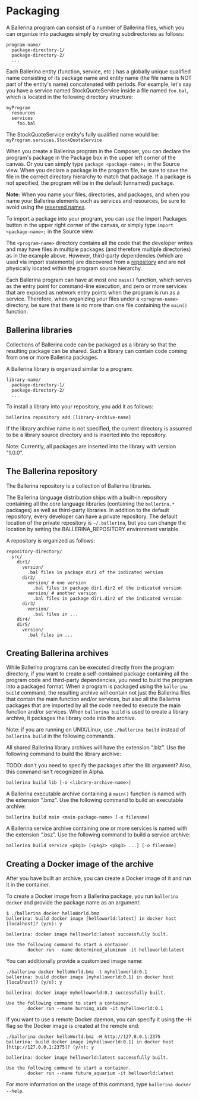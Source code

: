 # Packaging

A Ballerina program can consist of a number of Ballerina files, which you can organize into packages simply by creating subdirectories as follows:

```
program-name/
  package-directory-1/
  package-directory-2/
  ...
```

Each Ballerina entity (function, service, etc.) has a globally unique qualified name consisting of its package name and entity name (the file name is NOT part of the entity's name) concatenated with periods. For example, let's say you have a service named StockQuoteService inside a file named `foo.bal`, which is located in the following directory structure:

```
myProgram
  resources
  services
    foo.bal
```
The StockQuoteService entity's fully qualified name would be: `myProgram.services.StockQuoteService` 

When you create a Ballerina program in the Composer, you can declare the program's package in the Package box in the upper left corner of the canvas. Or you can simply type `package <package-name>;` in the Source view. When you declare a package in the program file, be sure to save the file in the correct directory hierarchy to match that package. If a package is not specified, the program will be in the default (unnamed) package. 

**Note:** When you name your files, directories, and packages, and when you name your Ballerina elements such as services and resources, be sure to avoid using the [reserved names](lang-overview.md#reserved-names).

To import a package into your program, you can use the Import Packages button in the upper right corner of the canvas, or simply type `import <package-name>;` in the Source view. 

The `<program-name>` directory contains all the code that the developer writes and may have files in multiple packages (and therefore multiple directories) as in the example above. However, third-party dependencies (which are used via import statements) are discovered from a [repository](#the-ballerina-repository) and are not physically located within the program source hierarchy. 

Each Ballerina program can have at most one `main()` function, which serves as the entry point for command-line execution, and zero or more services that are exposed as network entry points when the program is run as a service. Therefore, when organizing your files under a `<program-name>` directory, be sure that there is no more than one file containing the `main()` function. 

## Ballerina libraries

Collections of Ballerina code can be packaged as a library so that the resulting package can be shared. Such a library can contain code coming from one or more Ballerina packages.

A Ballerina library is organized similar to a program:

```
library-name/
  package-directory-1/
  package-directory-2/
  ...
```

To install a library into your repository, you add it as follows:

```
ballerina repository add [library-archive-name]
```

If the library archive name is not specified, the current directory is assumed to be a library source directory and is inserted into the repository.

Note: Currently, all packages are inserted into the library with version "1.0.0".

## The Ballerina repository

The Ballerina repository is a collection of Ballerina libraries. 

The Ballerina language distribution ships with a built-in repository containing all the core language libraries (containing the `ballerina.*` packages) as well as third-party libraries. In addition to the default repository, every developer can have a private repository. The default location of the private repository is `~/.ballerina`, but you can change the location by setting the BALLERINA_REPOSITORY environment variable.

A repository is organized as follows:

```
repository-directory/
  src/
    dir1/
      version/
        .bal files in package dir1 of the indicated version
      dir2/
        version/ # one version
          .bal files in package dir1.dir2 of the indicated version
        version/ # another version
          .bal files in package dir1.dir2 of the indicated version
      dir3/
        version/
          .bal files in ...
    dir4/
    dir5/
      version/
        .bal files in ...
```

## Creating Ballerina archives

While Ballerina programs can be executed directly from the program directory, if you want to create a self-contained package containing all the program code and third-party dependencies, you need to build the program into a packaged format. When a program is packaged using the `ballerina build` command, the resulting archive will contain not just the Ballerina files that contain the main function and/or services, but also all the Ballerina packages that are imported by all the code needed to execute the main function and/or services. When `ballerina build` is used to create a library archive, it packages the library code into the archive. 

Note: if you are running on UNIX/Linux, use `./ballerina build` instead of `ballerina build` in the following commands.

All shared Ballerina library archives will have the extension “.blz”. Use the following command to build the library archive:

TODO: don't you need to specify the packages after the lib argument? Also, this command isn't recognized in Alpha.

```
ballerina build lib [-o <library-archive-name>]
```

A Ballerina executable archive containing a `main()` function is named with the extension “.bmz”. Use the following command to build an executable archive:

```
ballerina build main <main-package-name> [-o filename] 
```

A Ballerina service archive containing one or more services is named with the extension “.bsz”. Use the following command to build a service archive:

```
ballerina build service <pkg1> [<pkg2> <pkg3> ...] [-o filename]
```

## Creating a Docker image of the archive
After you have built an archive, you can create a Docker image of it and run it in the container. 

To create a Docker image from a Ballerina package, you run `ballerina docker` and provide the package name as an argument:

```
$ ./ballerina docker helloWorld.bmz
ballerina: build docker image [helloworld:latest] in docker host [localhost]? (y/n): y

ballerina: docker image helloworld:latest successfully built.

Use the following command to start a container.
        docker run --name determined_aluminum -it helloworld:latest

```

You can additionally provide a customized image name:

```
./ballerina docker helloWorld.bmz -t myhelloworld:0.1
ballerina: build docker image [myhelloworld:0.1] in docker host [localhost]? (y/n): y

ballerina: docker image myhelloworld:0.1 successfully built.

Use the following command to start a container.
        docker run --name burning_aids -it myhelloworld:0.1

```

If you want to use a remote Docker daemon, you can specify it using the -H flag so the Docker image is created at the remote end:

```
./ballerina docker helloWorld.bmz -H http://127.0.0.1:2375
ballerina: build docker image [myhelloworld:0.1] in docker host [http://127.0.0.1:2375]? (y/n): y

ballerina: docker image helloworld:latest successfully built.

Use the following command to start a container.
        docker run --name future_aquarium -it helloworld:latest
```

For more information on the usage of this command, type `ballerina docker --help`.
